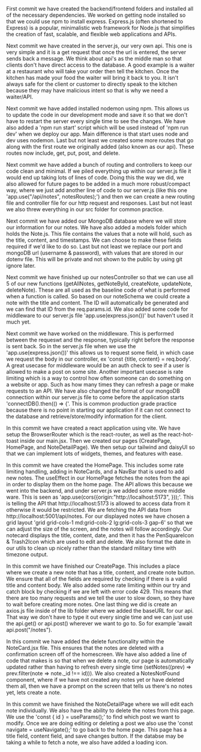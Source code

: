 First commit we have created the backend/frontend folders and installed all of the necessary dependencies. We worked on getting node installed so that we could use npm to install express.
Express.js (often shortened to Express) is a popular, minimalistic web framework for Node.js that simplifies the creation of fast, scalable, and flexible web applications and APIs.

Next commit we have created in the server.js, our very own api. This one is very simple and it is a get request that once the url is entered, the server sends back a message.
We think about api's as the middle man so that clients don't have direct access to the database. A good example is a waiter at a restaurant who will take your order then tell the kitchen. Once the kitchen has made your food the waiter will bring
it back to you. It isn't always safe for the client or customer to directly speak to the kitchen because they may have malicious intent so that is why we need a waiter/API.

Next commit we have added installed nodemon using npm. This allows us to update the code in our development mode and save it so that we don't have to restart the server every single time to see the changes.
We have also added a 'npm run start' script which will be used instead of 'npm run dev' when we deploy our app. Main difference is that start uses node and dev uses nodemon. Last but not least we created some more routes that go along with
the first route we originally added (also known as our api). These routes now include, get, put, post, and delete.

Next commit we have added a bunch of routing and controllers to keep our code clean and minimal. If we piled everything up within our server.js file it would end up taking lots of lines of code. Doing this the way we did,
we also allowed for future pages to be added in a much more robust/compact way, where we just add another line of code to our server.js (like this one 'app.use("/api/notes", notesRoutes);') and then we can create a new routing file and controller file for our http request and responses. Last but not least we also threw everything in our src folder for common practice.

Next commit we have added our MongoDB database where we will store our information for our notes. We have also added a models folder which holds the Note.js. This file contains the values that a note will hold, such as the title, content, and timestamps. We can choose to make these fields required if we'd like to do so. Last but not least we replace our port and mongoDB url (username & password), with values that are stored in our dotenv file. This will be private and not shown to the public by using git ignore later.

Next commit we have finished up our notesController so that we can use all 5 of our new functions (getAllNotes, getNoteById, createNote, updateNote, deleteNote). These are all used as the baseline code of what is performed when a function is called. So based on our noteSchema we could create a note with the title and content. The ID will automatically be generated and we can find that ID from the req.params.id. We also added some code for middleware to our server.js file 'app.use(express.json())' but haven't used it much yet.

Next commit we have worked on the middleware. This is performed between the requeswt and the response, typically right before the response is sent back. So in the server.js file when we use the 'app.use(express.json())' this allows us to request some field, in which case we request the body in our controller, ex 'const {title, content} = req.body'. A great usecase for middleware would be an auth check to see if a user is allowed to make a post on some site. Another important usecase is rate limiting which is a way to control how often someone can do something on a website or app. Such as how many times they can refresh a page or make requests to an API. We have also changed the format of our mongoDB connection within our server.js file to come before the application starts 'connectDB().then(() => {'. This is common production grade practice because there is no point in starting our application if it can not connect to the database and retrieve/store/modify information for the client.

In this commit we have created a react application using vite. We have setup the BrowserRouter which is the react-router, as well as the react-hot-toast inside our main.jsx. Then we created our pages (CreatePage, HomePage, and NoteDetailPage). We then setup our tailwind and daisyUI so that we can implement lots of widgets, themes, and features with ease.

In this commit we have created the HomePage. This includes some rate limiting handling, adding in NoteCards, and a NavBar that is used to add new notes. The useEffect in our HomePage fetches the notes from the api in order to display them on the home page. The API allows this because we went into the backend, and under server.js we added some more middle ware. This is seen as 'app.use(cors({origin:"http://localhost:5173", }));'. This is telling the API that http://localhost:5173 is allowed to access data from it otherwise it would be restricted. We are fetching the API data from http://localhost:5001/api/notes. For our displayed notes we have chosen a grid layout 'grid grid-cols-1 md:grid-cols-2 lg:grid-cols-3 gap-6' so that we can adjust the size of the screen, and the notes will follow accordingly. Our notecard displays the title, content, date, and then it has the PenSquareIcon & Trash2Icon which are used to edit and delete. We also format the date in our utils to clean up nicely rather than the standard military time with timezone output.

In this commit we have finished our CreatePage. This includes a place where we create a new note that has a title, content, and create note button. We ensure that all of the fields are required by checking if there is a valid title and content body. We also added some rate limiting within our try and catch block by checking if we are left with error code 429. This means that there are too many requests and we tell the user to slow down, so they have to wait before creating more notes. One last thing we did is create an axios.js file inside of the lib folder where we added the baseURL for our api. That way we don't have to type it out every single time and we can just use the api.get() or api.post() wherever we want to go to. So for example 'await api.post("/notes").

In this commit we have added the delete functionality within the NoteCard.jsx file. This ensures that the notes are deleted with a confirmation screen off of the homescreen. We have also added a line of code that makes is so that when we delete a note, our page is automatically updated rather than having to refresh every single time (setNotes((prev) => prev.filter(note => note._id !== id))). We also created a NotesNotFound component, where if we have not created any notes yet or have deleted them all, then we have a prompt on the screen that tells us there's no notes yet, lets create a note.

In this commit we have finished the NoteDetailPage where we will edit each note individually. We also have the ability to delete the notes from this page. We use the 'const { id } = useParams();' to find which post we want to modify. Once we are doing editing or deleting a post we also use the 'const navigate = useNavigate();' to go back to the home page. This page has a title field, content field, and save changes button. If the databse may be taking a while to fetch a note, we also have added a loading icon.